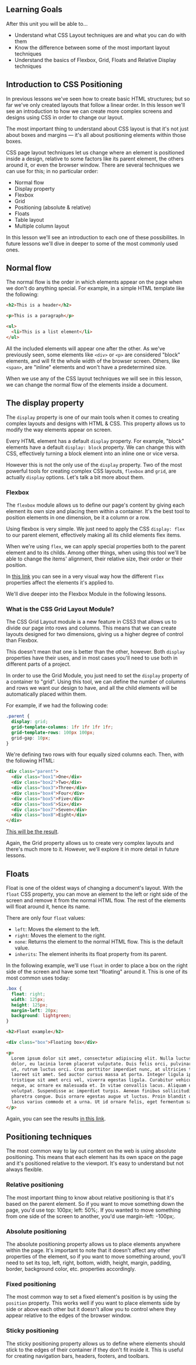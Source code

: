 ## Learning Goals

After this unit you will be able to...

- Understand what CSS Layout techniques are and what you can do with them
- Know the difference between some of the most important layout techniques
- Understand the basics of Flexbox, Grid, Floats and Relative Display techniques

## Introduction to CSS Positioning

In previous lessons we've seen how to create basic HTML structures; but so far we've only created layouts that follow a linear order. In this lesson we'll see an introduction to how we can create more complex screens and designs using CSS in order to change our layout.

The most important thing to understand about CSS layout is that it's not just about boxes and margins — it's all about positioning elements within those boxes.

CSS page layout techniques let us change where an element is positioned inside a design, relative to some factors like its parent element, the others around it, or even the browser window. There are several techniques we can use for this; in no particular order:

- Normal flow
- Display property
- Flexbox
- Grid
- Positioning (absolute & relative)
- Floats
- Table layout
- Multiple column layout

In this lesson we'll see an introduction to each one of these possibilites. In future lessons we'll dive in deeper to some of the most commonly used ones.

## Normal flow

The normal flow is the order in which elements appear on the page when we don't do anything special. For example, in a simple HTML template like the following:

```html
<h2>This is a header</h2>

<p>This is a paragraph</p>

<ul>
  <li>This is a list element</li>
</ul>
```

All the included elements will appear one after the other. As we've previously seen, some elements like `<div>` or `<p>` are considered "block" elements, and will fit the whole width of the browser screen. Others, like `<span>`, are "inline" elements and won't have a predetermined size.

When we use any of the CSS layout techniques we will see in this lesson, we can change the normal flow of the elements inside a document.

## The display property

The `display` property is one of our main tools when it comes to creating complex layouts and designs with HTML & CSS. This property allows us to modify the way elements appear on screen.

Every HTML element has a default `display` property. For example, "block" elements have a default `display: block` property. We can change this with CSS, effectively turning a block element into an inline one or vice versa.

However this is not the only use of the `display` property. Two of the most powerful tools for creating complex CSS layouts, `flexbox` and `grid`, are actually `display` options. Let's talk a bit more about them.

### Flexbox

The `flexbox` module allows us to define our page's content by giving each element its own size and placing them within a container. It's the best tool to position elements in one dimension, be it a column or a row.

Using flexbox is very simple. We just need to apply the CSS `display: flex` to our parent element, effectively making all its child elements flex items.

When we're using `flex`, we can apply special properties both to the parent element and to its childs. Among other things, when using this tool we'll be able to change the items' alignment, their relative size, their order or their position.

In [this link](https://codepen.io/enxaneta/full/adLPwv/) you can see in a very visual way how the different `flex` properties affect the elements it's applied to.

We'll dive deeper into the Flexbox Module in the following lessons.

### What is the CSS Grid Layout Module?

The CSS Grid Layout module is a new feature in CSS3 that allows us to divide our page into rows and columns. This means that we can create layouts designed for two dimensions, giving us a higher degree of control than Flexbox.

This doesn't mean that one is better than the other, however. Both `display` properties have their uses, and in most cases you'll need to use both in different parts of a project.

In order to use the Grid Module, you just need to set the `display` property of a container to "grid". Using this tool, we can define the number of columns and rows we want our design to have, and all the child elements will be automatically placed within them.

For example, if we had the following code:

```css
.parent {
  display: grid;
  grid-template-columns: 1fr 1fr 1fr 1fr;
  grid-template-rows: 100px 100px;
  grid-gap: 10px;
}
```

We're defining two rows with four equally sized columns each. Then, with the following HTML:

```html
<div class="parent">
  <div class="box1">One</div>
  <div class="box2">Two</div>
  <div class="box3">Three</div>
  <div class="box4">Four</div>
  <div class="box5">Five</div>
  <div class="box6">Six</div>
  <div class="box7">Seven</div>
  <div class="box8">Eight</div>
</div>
```

[This will be the result](https://codepen.io/alexrod94/pen/poWXmoy).

Again, the Grid property allows us to create very complex layouts and there's much more to it. However, we'll explore it in more detail in future lessons.

## Floats

Float is one of the oldest ways of changing a document's layout. With the `float` CSS property, you can move an element to the left or right side of the screen and remove it from the normal HTML flow. The rest of the elements will float around it, hence its name.

There are only four `float` values:

- `left`: Moves the element to the left.
- `right`: Moves the element to the right.
- `none`: Returns the element to the normal HTML flow. This is the default value.
- `inherits`: The element inherits its float property from its parent.

In the following example, we'll use `float` in order to place a box on the right side of the screen and have some text "floating" around it. This is one of its most common uses today:

```css
.box {
  float: right;
  width: 125px;
  height: 125px;
  margin-left: 20px;
  background: lightgreen;
}
```

```html
<h2>Float example</h2>

<div class="box">Floating box</div>

<p>
  Lorem ipsum dolor sit amet, consectetur adipiscing elit. Nulla luctus aliquam
  dolor, eu lacinia lorem placerat vulputate. Duis felis orci, pulvinar id metus
  ut, rutrum luctus orci. Cras porttitor imperdiet nunc, at ultricies tellus
  laoreet sit amet. Sed auctor cursus massa at porta. Integer ligula ipsum,
  tristique sit amet orci vel, viverra egestas ligula. Curabitur vehicula tellus
  neque, ac ornare ex malesuada et. In vitae convallis lacus. Aliquam erat
  volutpat. Suspendisse ac imperdiet turpis. Aenean finibus sollicitudin eros
  pharetra congue. Duis ornare egestas augue ut luctus. Proin blandit quam nec
  lacus varius commodo et a urna. Ut id ornare felis, eget fermentum sapien.
</p>
```

Again, you can see the results [in this link](https://codepen.io/alexrod94/pen/rNGEgWz).

## Positioning techniques

The most common way to lay out content on the web is using absolute positioning. This means that each element has its own space on the page and it's positioned relative to the viewport. It's easy to understand but not always flexible.

### Relative positioning

The most important thing to know about relative positioning is that it's based on the parent element. So if you want to move something down the page, you'd use top: 100px; left: 50%;. If you wanted to move something from one side of the screen to another, you'd use margin-left: -100px;.

### Absolute positioning

The absolute positioning property allows us to place elements anywhere within the page. It's important to note that it doesn't affect any other properties of the element, so if you want to move something around, you'll need to set its top, left, right, bottom, width, height, margin, padding, border, background color, etc. properties accordingly.

### Fixed positioning

The most common way to set a fixed element's position is by using the `position` property. This works well if you want to place elements side by side or above each other but it doesn't allow you to control where they appear relative to the edges of the browser window.

### Sticky positioning

The sticky positioning property allows us to define where elements should stick to the edges of their container if they don't fit inside it. This is useful for creating navigation bars, headers, footers, and toolbars.

